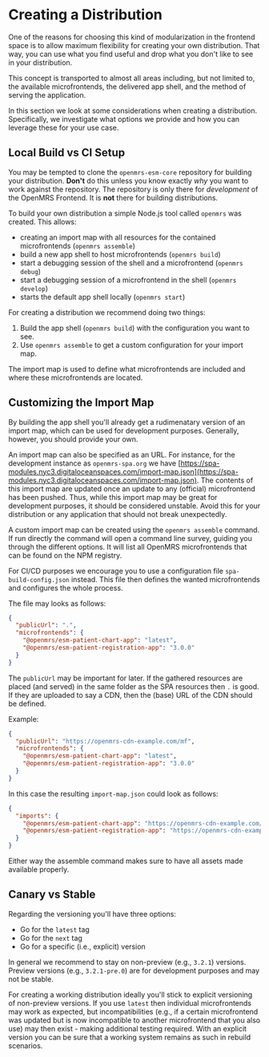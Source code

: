 # Creating a Distribution

One of the reasons for choosing this kind of modularization in the frontend space is to allow maximum flexibility for creating your own distribution. That way, you can use what you find useful and drop what you don't like to see in your distribution.

This concept is transported to almost all areas including, but not limited to, the available microfrontends, the delivered app shell, and the method of serving the application.

In this section we look at some considerations when creating a distribution. Specifically, we investigate what options we provide and how you can leverage these for your use case.

## Local Build vs CI Setup

You may be tempted to clone the `openmrs-esm-core` repository for building your distribution. **Don't** do this unless you know exactly *why* you want to work against the repository. The repository is only there for *development* of the OpenMRS Frontend. It is **not** there for building distributions.

To build your own distribution a simple Node.js tool called `openmrs` was created. This allows:

- creating an import map with all resources for the contained microfrontends (`openmrs assemble`)
- build a new app shell to host microfrontends (`openmrs build`)
- start a debugging session of the shell and a microfrontend (`openmrs debug`)
- start a debugging session of a microfrontend in the shell (`openmrs develop`)
- starts the default app shell locally (`openmrs start`)

For creating a distribution we recommend doing two things:

1. Build the app shell (`openmrs build`) with the configuration you want to see.
2. Use `openmrs assemble` to get a custom configuration for your import map.

The import map is used to define what microfrontends are included and where these microfrontends are located.

## Customizing the Import Map

By building the app shell you'll already get a rudimenatary version of an import map, which can be used for development purposes. Generally, however, you should provide your own.

An import map can also be specified as an URL. For instance, for the development instance as `openmrs-spa.org` we have [https://spa-modules.nyc3.digitaloceanspaces.com/import-map.json](https://spa-modules.nyc3.digitaloceanspaces.com/import-map.json). The contents of this import map are updated once an update to any (official) microfrontend has been pushed. Thus, while this import map may be great for development purposes, it should be considered unstable. Avoid this for your distribution or any application that should not break unexpectedly.

A custom import map can be created using the `openmrs assemble` command. If run directly the command will open a command line survey, guiding you through the different options. It will list all OpenMRS microfrontends that can be found on the NPM registry.

For CI/CD purposes we encourage you to use a configuration file `spa-build-config.json` instead. This file then defines the wanted microfrontends and configures the whole process.

The file may looks as follows:

```json
{
  "publicUrl": ".",
  "microfrontends": {
    "@openmrs/esm-patient-chart-app": "latest",
    "@openmrs/esm-patient-registration-app": "3.0.0"
  }
}
```

The `publicUrl` may be important for later. If the gathered resources are placed (and served) in the same folder as the SPA resources then `.` is good. If they are uploaded to say a CDN, then the (base) URL of the CDN should be defined.

Example:

```json
{
  "publicUrl": "https://openmrs-cdn-example.com/mf",
  "microfrontends": {
    "@openmrs/esm-patient-chart-app": "latest",
    "@openmrs/esm-patient-registration-app": "3.0.0"
  }
}
```

In this case the resulting `import-map.json` could look as follows:

```json
{
  "imports": {
    "@openmrs/esm-patient-chart-app": "https://openmrs-cdn-example.com/mf/openmrs-esm-patient-chart-app-3.2.1/openmrs-esm-patient-chart-app.js",
    "@openmrs/esm-patient-registration-app": "https://openmrs-cdn-example.com/mf/openmrs-esm-patient-registration-app-3.0.0/openmrs-esm-patient-registration-app.js"
  }
}
```

Either way the assemble command makes sure to have all assets made available properly.

## Canary vs Stable

Regarding the versioning you'll have three options:

- Go for the `latest` tag
- Go for the `next` tag
- Go for a specific (i.e., explicit) version

In general we recommend to stay on non-preview (e.g., `3.2.1`) versions. Preview versions (e.g., `3.2.1-pre.0`) are for development purposes and may not be stable.

For creating a working distribution ideally you'll stick to explicit versioning of non-preview versions. If you use `latest` then individual microfrontends may work as expected, but incompatibilities (e.g., if a certain microfrontend was updated but is now incompatible to another microfrontend that you also use) may then exist - making additional testing required. With an explicit version you can be sure that a working system remains as such in rebuild scenarios.

